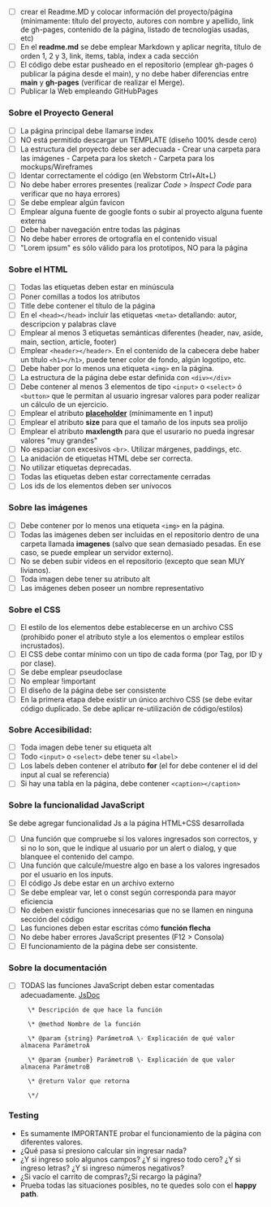 - [ ] crear el Readme.MD y colocar información del proyecto/página (mínimamente: título del proyecto, autores con nombre
  y apellido, link de gh-pages, contenido de la página, listado de tecnologías usadas, etc)
- [ ] En el **readme.md** se debe emplear Markdown y aplicar negrita, título de orden 1, 2 y 3, link, items, tabla,
  index a cada sección
- [ ] El código debe estar pusheado en el repositorio (emplear gh-pages ó publicar la página desde el main), y no debe
  haber diferencias entre **main** y **gh-pages** (verificar de realizar el Merge).
- [ ] Publicar la Web empleando GitHubPages

### Sobre el Proyecto General

- [ ] La página principal debe llamarse index
- [ ] NO está permitido descargar un TEMPLATE (diseño 100% desde cero)
- [ ] La estructura del proyecto debe ser adecuada \- Crear una carpeta para las imágenes \- Carpeta para los sketch \-
  Carpeta para los mockups/Wireframes
- [ ] Identar correctamente el código (en Webstorm Ctrl+Alt+L)
- [ ] No debe haber errores presentes (realizar *Code* \> *Inspect Code* para verificar que no haya errores)
- [ ] Se debe emplear algún favicon
- [ ] Emplear alguna fuente de google fonts o subir al proyecto alguna fuente externa
- [ ] Debe haber navegación entre todas las páginas
- [ ] No debe haber errores de ortografía en el contenido visual
- [ ] "Lorem ipsum" es sólo válido para los prototipos, NO para la página

### Sobre el HTML

- [ ] Todas las etiquetas deben estar en minúscula
- [ ] Poner comillas a todos los atributos
- [ ] Title debe contener el título de la página
- [ ] En el `<head></head>` incluir las etiquetas `<meta>` detallando: autor, descripcion y palabras clave
- [ ] Emplear al menos 3 etiquetas semánticas diferentes (header, nav, aside, main, section, article, footer)
- [ ] Emplear `<header></header>`. En el contenido de la cabecera debe haber un título `<h1></h1>`, puede tener color de
  fondo, algún logotipo, etc.
- [ ] Debe haber por lo menos una etiqueta `<img>` en la página.
- [ ] La estructura de la página debe estar definida con `<div></div>`
- [ ] Debe contener al menos 3 elementos de tipo `<input>` o `<select>` ó `<button>` que le permitan al usuario ingresar
  valores para poder realizar un cálculo de un ejercicio.
- [ ] Emplear el atributo [**placeholder**](http://U2_HTML_avanzado.html#/19) (mínimamente en 1 input)
- [ ] Emplear el atributo **size** para que el tamaño de los inputs sea prolijo
- [ ] Emplear el atributo **maxlength** para que el usurario no pueda ingresar valores "muy grandes"
- [ ] No espaciar con excesivos `<br>`. Utilizar márgenes, paddings, etc.
- [ ] La anidación de etiquetas HTML debe ser correcta.
- [ ] No utilizar etiquetas deprecadas.
- [ ] Todas las etiquetas deben estar correctamente cerradas
- [ ] Los ids de los elementos deben ser unívocos

### Sobre las imágenes

- [ ] Debe contener por lo menos una etiqueta `<img>` en la página.
- [ ] Todas las imágenes deben ser incluidas en el repositorio dentro de una carpeta llamada **imagenes** (salvo que
  sean demasiado pesadas. En ese caso, se puede emplear un servidor externo).
- [ ] No se deben subir videos en el repositorio (excepto que sean MUY livianos).
- [ ] Toda imagen debe tener su atributo alt
- [ ] Las imágenes deben poseer un nombre representativo

### Sobre el CSS

- [ ] El estilo de los elementos debe establecerse en un archivo CSS (prohibido poner el atributo style a los elementos
  o emplear estilos incrustados).
- [ ] El CSS debe contar mínimo con un tipo de cada forma (por Tag, por ID y por clase).
- [ ] Se debe emplear pseudoclase
- [ ] No emplear \!important
- [ ] El diseño de la página debe ser consistente
- [ ] En la primera etapa debe existir un único archivo CSS (se debe evitar código duplicado. Se debe aplicar
  re-utilización de código/estilos)

### Sobre Accesibilidad:

- [ ] Toda imagen debe tener su etiqueta alt
- [ ] Todo `<input>` o `<select>` debe tener su `<label>`
- [ ] Los labels deben contener el atributo **for** (el for debe contener el id del input al cual se referencia)
- [ ] Si hay una tabla en la página, debe contener `<caption></caption>`

### Sobre la funcionalidad JavaScript

Se debe agregar funcionalidad Js a la página HTML+CSS desarrollada

- [ ] Una función que compruebe si los valores ingresados son correctos, y si no lo son, que le indique al usuario por
  un alert o dialog, y que blanquee el contenido del campo.
- [ ] Una función que calcule/muestre algo en base a los valores ingresados por el usuario en los inputs.
- [ ] El código Js debe estar en un archivo externo
- [ ] Se debe emplear var, let o const según corresponda para mayor eficiencia
- [ ] No deben existir funciones innecesarias que no se llamen en ninguna sección del código
- [ ] Las funciones deben estar escritas cómo **función flecha**
- [ ] No debe haber errores JavaScript presentes (F12 \> Consola)
- [ ] El funcionamiento de la página debe ser consistente.

### Sobre la documentación

- [ ] TODAS las funciones JavaScript deben estar comentadas
  adecuadamente. [JsDoc](https://jsdoc.app/about-getting-started.html)

        \* Descripción de que hace la función  
        
        \* @method Nombre de la función  
        
        \* @param {string} ParámetroA \- Explicación de qué valor almacena ParámetroA  
        
        \* @param {number} ParámetroB \- Explicación de que valor almacena ParámetroB  
        
        \* @return Valor que retorna  
        
        \*/

### Testing

- Es sumamente IMPORTANTE probar el funcionamiento de la página con diferentes valores.
- ¿Qué pasa si presiono calcular sin ingresar nada?
- ¿Y si ingreso solo algunos campos? ¿Y si ingreso todo cero? ¿Y si ingreso letras? ¿Y si ingreso números negativos?
- ¿Si vacío el carrito de compras?¿Si recargo la página?
- Prueba todas las situaciones posibles, no te quedes solo con el **happy path**.
